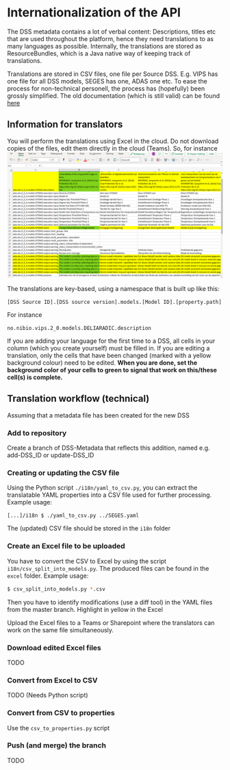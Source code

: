 # Internationalization of the API
The DSS metadata contains a lot of verbal content: Descriptions, titles etc that are used throughout the platform, hence they need translations to as many languages as possible. Internally, the translations are stored as ResourceBundles, which is a Java native way of keeping track of translations.

Translations are stored in CSV files, one file per Source DSS. E.g. VIPS has one file for all DSS models, SEGES has one, ADAS one etc. To ease the process for non-technical personell, the process has (hopefully) been grossly simplified. The old documentation (which is still valid) can be found [here](./i18n_old.md)

## Information for translators
You will perform the translations using Excel in the cloud. Do not download copies of the files, edit them directly in the cloud (Teams). So, for instance
![Excel screenshot](excel_screenshot.png)


The translations are key-based, using a namespace that is built up like this:

```
[DSS Source ID].[DSS source version].models.[Model ID].[property.path]
```
For instance 

```
no.nibio.vips.2_0.models.DELIARADIC.description
```

If you are adding your language for the first time to a DSS, all cells in your column (which you create yourself) must be filled in. If you are editing a translation, only the cells that have been changed (marked with a yellow background colour) need to be edited. **When you are done, set the background color of your cells to green to signal that work on this/these cell(s) is complete.**

## Translation workflow (technical)
Assuming that a metadata file has been created for the new DSS
### Add to repository
Create a branch of DSS-Metadata that reflects this addition, named e.g. add-DSS_ID or update-DSS_ID
### Creating or updating the CSV file
Using the Python script `./i18n/yaml_to_csv.py`, you can extract the translatable YAML properties into a CSV file used for further processing. Example usage:

```
[...]/i18n $ ./yaml_to_csv.py ../SEGES.yaml
```

The (updated) CSV file should be stored in the `i18n` folder

### Create an Excel file to be uploaded 

You have to convert the CSV to Excel by using the script `i18n/csv_split_into_models.py`. The produced files can be found in the `excel` folder. Example usage:

```bash
$ csv_split_into_models.py *.csv
```

Then you have to identify modifications (use a diff tool) in the YAML files from the master branch. Highlight in yellow in the Excel 

Upload the Excel files to a Teams or Sharepoint where the translators can work on the same file simultaneously.

### Download edited Excel files
TODO

### Convert from Excel to CSV
TODO (Needs Python script)

### Convert from CSV to properties
Use the `csv_to_properties.py` script

### Push (and merge) the branch
TODO
